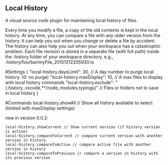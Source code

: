## Local History

A visual source code plugin for maintaining local history of files.

Every time you modify a file, a copy of the old contents is kept in the local history.
At any time, you can compare a file with any older version from the history.
It can help you out when you change or delete a file by accident.
The history can also help you out when your workspace has a catastrophic problem.
Each file revision is stored in a separate file (with full path) inside the .history folder of your workspace directory.
e.g.,  .history/foo/bar/myFile_20151212205930.ts

#Settings
    {
        "local-history.daysLimit":  30, // A day number to purge local history. (0: no purge)
        "local-history.maxDisplay": 10, // A max files to display with local history commands
        "local-history.exclude": "{.history,.vscode,**/node_modules,typings}" // Files or folders not to save in local history
    }

#Commands
    local-history.showAll // Show all history available to select (limited with maxDisplay settings)

new in version 0.0.2:

    local-history.showCurrent // Show current version (if history version is active)
    local-history.compareToCurrent // compare current version with another version in history
    local-history.compareToActive // compare active file with another version in history
    local-history.compareToPrevious // compare a version in history with its previous version
